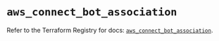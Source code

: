 # `aws_connect_bot_association`

Refer to the Terraform Registry for docs: [`aws_connect_bot_association`](https://registry.terraform.io/providers/hashicorp/aws/5.39.0/docs/resources/connect_bot_association).
